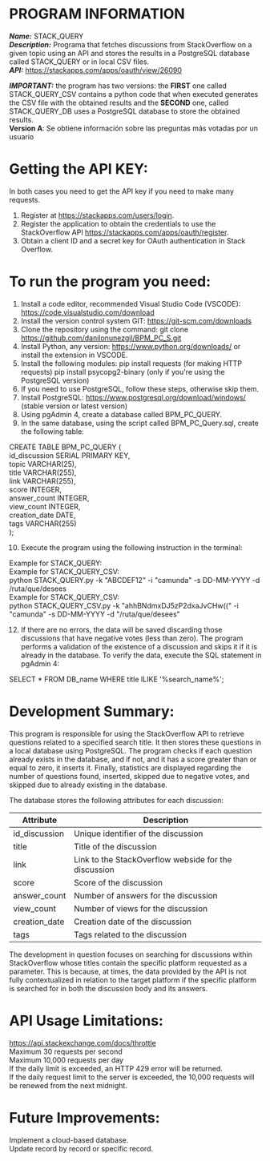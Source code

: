 # PROGRAM INFORMATION
***Name:*** STACK_QUERY<br>
***Description:*** Programa that fetches discussions from StackOverflow on a given topic using an API and stores the results in a PostgreSQL database called STACK_QUERY or in local CSV files.<br>
***API:*** https://stackapps.com/apps/oauth/view/26090

***IMPORTANT:*** the program has two versions: the **FIRST** one called STACK_QUERY_CSV contains a python code that when executed generates the CSV file with the obtained results and the **SECOND** one, called STACK_QUERY_DB uses a PostgreSQL database to store the obtained results.   
**Version A**: Se obtiene información sobre las preguntas más votadas por un usuario

# Getting the API KEY:
In both cases you need to get the API key if you need to make many requests.

1. Register at https://stackapps.com/users/login.
2. Register the application to obtain the credentials to use the StackOverflow API https://stackapps.com/apps/oauth/register. 
3. Obtain a client ID and a secret key for OAuth authentication in Stack Overflow.

# To run the program you need:

1.	Install a code editor, recommended Visual Studio Code (VSCODE): https://code.visualstudio.com/download
2.	Install the version control system GIT: https://git-scm.com/downloads
3.	Clone the repository using the command: git clone https://github.com/danilonunezgil/BPM_PC_S.git
4.	Install Python, any version: https://www.python.org/downloads/ or install the extension in VSCODE.
5.	Install the following modules:
pip install requests (for making HTTP requests) pip install psycopg2-binary (only if you're using the PostgreSQL version)
6.	If you need to use PostgreSQL, follow these steps, otherwise skip them.
7.	Install PostgreSQL: https://www.postgresql.org/download/windows/ (stable version or latest version)
8.	Using pgAdmin 4, create a database called BPM_PC_QUERY.
9.	In the same database, using the script called BPM_PC_Query.sql, create the following table:
   
   CREATE TABLE BPM_PC_QUERY (<br>
      id_discussion SERIAL PRIMARY KEY,<br>
      topic VARCHAR(25),<br>
      title VARCHAR(255),<br>
      link VARCHAR(255),<br>
      score INTEGER,<br>
      answer_count INTEGER,<br>
      view_count INTEGER,<br>
      creation_date DATE,<br>
      tags VARCHAR(255)<br>
   );<br>
   
10. Execute the program using the following instruction in the terminal:
    
   Example for STACK_QUERY: <br>   Example for STACK_QUERY_CSV: <br>python STACK_QUERY.py -k "ABCDEF12" -i "camunda" -s DD-MM-YYYY -d /ruta/que/desees  
   Example for STACK_QUERY_CSV: <br>python STACK_QUERY_CSV.py -k  "ahhBNdmxDJ5zP2dxaJvCHw((" -i "camunda" -s DD-MM-YYYY -d "/ruta/que/desees" 

12. If there are no errors, the data will be saved discarding those discussions that have negative votes (less than zero). The program performs a validation of the existence of a discussion and skips it if it is already in the database. To verify the data, execute the SQL statement in pgAdmin 4:

SELECT * FROM DB_name WHERE title ILIKE '%search_name%';

# Development Summary: 
This program is responsible for using the StackOverflow API to retrieve questions related to a specified search title. It then stores these questions in a local database using PostgreSQL. The program checks if each question already exists in the database, and if not, and it has a score greater than or equal to zero, it inserts it. Finally, statistics are displayed regarding the number of questions found, inserted, skipped due to negative votes, and skipped due to already existing in the database.

The database stores the following attributes for each discussion:

| Attribute | Description |
| --- | --- |
| id_discussion | Unique identifier of the discussion |
| title | Title of the discussion |
| link | Link to the StackOverflow webside for the discussion |
| score | Score of the discussion |
| answer_count | Number of answers for the discussion |
| view_count | Number of views for the discussion |
| creation_date | Creation date of the discussion |
| tags | Tags related to the discussion |

The development in question focuses on searching for discussions within StackOverflow whose titles contain the specific platform requested as a parameter. This is because, at times, the data provided by the API is not fully contextualized in relation to the target platform if the specific platform is searched for in both the discussion body and its answers.

# API Usage Limitations:
https://api.stackexchange.com/docs/throttle<br>
Maximum 30 requests per second<br>
Maximum 10,000 requests per day<br>
If the daily limit is exceeded, an HTTP 429 error will be returned.<br>
If the daily request limit to the server is exceeded, the 10,000 requests will be renewed from the next midnight.

# Future Improvements:
Implement a cloud-based database.<br>
Update record by record or specific record.
